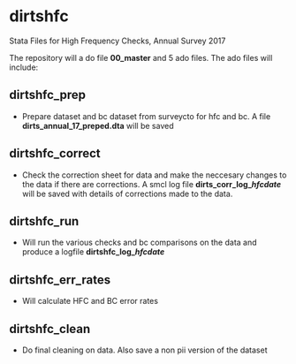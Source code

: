 # dirtshfc
Stata Files for High Frequency Checks, Annual Survey 2017

The repository will a do file **00_master** and 5 ado files. The ado files will include:

## dirtshfc_prep
  * Prepare dataset and bc dataset from surveycto for hfc and bc. A file **dirts_annual_17_preped.dta** will be saved
  
## dirtshfc_correct
  * Check the correction sheet for data and make the neccesary changes to the data if there are corrections. A smcl log file **dirts_corr_log_*hfcdate*** will be saved with details of corrections made to the data.

## dirtshfc_run
  * Will run the various checks and bc comparisons on the data and produce a logfile **dirtshfc_log_*hfcdate*** 
  
## dirtshfc_err_rates
  * Will calculate HFC and BC error rates

## dirtshfc_clean
  * Do final cleaning on data. Also save a non pii version of the dataset 
